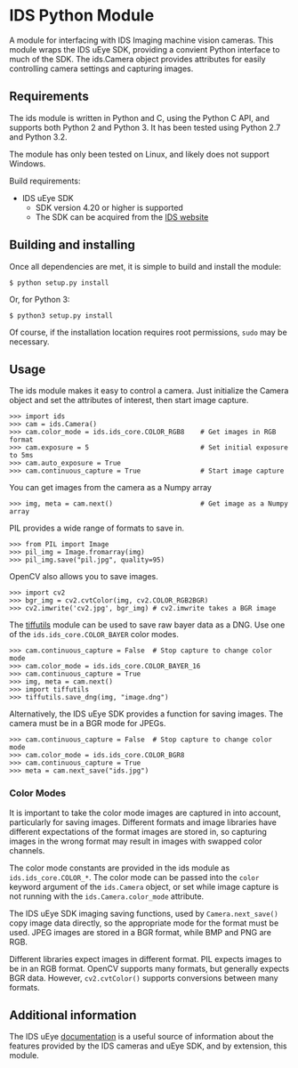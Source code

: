 IDS Python Module
==================

A module for interfacing with IDS Imaging machine vision cameras.
This module wraps the IDS uEye SDK, providing a convient Python interface
to much of the SDK.  The ids.Camera object provides attributes for easily
controlling camera settings and capturing images.

## Requirements

The ids module is written in Python and C, using the Python C API, and supports
both Python 2 and Python 3.  It has been tested using Python 2.7 and Python 3.2.

The module has only been tested on Linux, and likely does not support Windows.

Build requirements:

* IDS uEye SDK
    * SDK version 4.20 or higher is supported
    * The SDK can be acquired from the
        [IDS website](http://en.ids-imaging.com/download-ueye.html)

## Building and installing

Once all dependencies are met, it is simple to build and install the module:

    $ python setup.py install

Or, for Python 3:

    $ python3 setup.py install

Of course, if the installation location requires root permissions, `sudo` may
be necessary.

## Usage

The ids module makes it easy to control a camera.  Just initialize the Camera
object and set the attributes of interest, then start image capture.

    >>> import ids
    >>> cam = ids.Camera()
    >>> cam.color_mode = ids.ids_core.COLOR_RGB8    # Get images in RGB format
    >>> cam.exposure = 5                            # Set initial exposure to 5ms
    >>> cam.auto_exposure = True
    >>> cam.continuous_capture = True               # Start image capture

You can get images from the camera as a Numpy array

    >>> img, meta = cam.next()                      # Get image as a Numpy array

PIL provides a wide range of formats to save in.

    >>> from PIL import Image
    >>> pil_img = Image.fromarray(img)
    >>> pil_img.save("pil.jpg", quality=95)

OpenCV also allows you to save images.

    >>> import cv2
    >>> bgr_img = cv2.cvtColor(img, cv2.COLOR_RGB2BGR)
    >>> cv2.imwrite('cv2.jpg', bgr_img) # cv2.imwrite takes a BGR image

The [tiffutils](https://github.com/ncsuarc/tiffutils) module can be used to
save raw bayer data as a DNG.  Use one of the `ids.ids_core.COLOR_BAYER` color
modes.

    >>> cam.continuous_capture = False  # Stop capture to change color mode
    >>> cam.color_mode = ids.ids_core.COLOR_BAYER_16
    >>> cam.continuous_capture = True
    >>> img, meta = cam.next()
    >>> import tiffutils
    >>> tiffutils.save_dng(img, "image.dng")

Alternatively, the IDS uEye SDK provides a function for saving images.  The
camera must be in a BGR mode for JPEGs.

    >>> cam.continuous_capture = False  # Stop capture to change color mode
    >>> cam.color_mode = ids.ids_core.COLOR_BGR8
    >>> cam.continuous_capture = True
    >>> meta = cam.next_save("ids.jpg")

### Color Modes

It is important to take the color mode images are captured in into account,
particularly for saving images.  Different formats and image libraries have
different expectations of the format images are stored in, so capturing images
in the wrong format may result in images with swapped color channels.

The color mode constants are provided in the ids module as
`ids.ids_core.COLOR_*`.  The color mode can be passed into the `color`
keyword argument of the `ids.Camera` object, or set while image capture
is not running with the `ids.Camera.color_mode` attribute.

The IDS uEye SDK imaging saving functions, used by `Camera.next_save()` copy
image data directly, so the appropriate mode for the format must be used.
JPEG images are stored in a BGR format, while BMP and PNG are RGB.

Different libraries expect images in different format.  PIL expects images to
be in an RGB format.  OpenCV supports many formats, but generally expects BGR
data.  However, `cv2.cvtColor()` supports conversions between many formats.

## Additional information

The IDS uEye [documentation](http://en.ids-imaging.com/manuals/uEye_SDK/EN/uEye_Manual/index.html)
is a useful source of information about the features provided by the IDS
cameras and uEye SDK, and by extension, this module.
